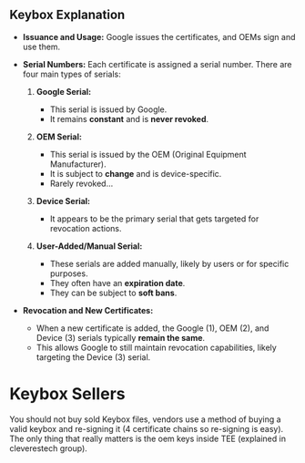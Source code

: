 ## Keybox Explanation

- **Issuance and Usage:** Google issues the certificates, and OEMs sign and use them.

- **Serial Numbers:** Each certificate is assigned a serial number. There are four main types of serials:

    1. **Google Serial:**
        - This serial is issued by Google.
        - It remains **constant** and is **never revoked**.

    2. **OEM Serial:**
        - This serial is issued by the OEM (Original Equipment Manufacturer).
        - It is subject to **change** and is device-specific.
        - Rarely revoked...

    3. **Device Serial:**
        - It appears to be the primary serial that gets targeted for revocation actions.

    4. **User-Added/Manual Serial:**
        - These serials are added manually, likely by users or for specific purposes.
        - They often have an **expiration date**.
        - They can be subject to **soft bans**.

- **Revocation and New Certificates:**
    - When a new certificate is added, the Google (1), OEM (2), and Device (3) serials typically **remain the same**.
    - This allows Google to still maintain revocation capabilities, likely targeting the Device (3) serial.

# Keybox Sellers 
You should not buy sold Keybox files, vendors use a method of buying a valid keybox and re-signing it (4 certificate chains so re-signing is easy). The only thing that really matters is the oem keys inside TEE (explained in cleverestech group).
